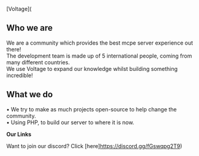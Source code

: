 
[Voltage]( 

## Who we are

We are a community which provides the best mcpe server experience out there! <br/>
The development team is made up of 5 international people, coming from many different countries. <br/>
We use Voltage to expand our knowledge whilst building something incredible!

## What we do

• We try to make as much projects open-source to help change the community. <br/>
• Using PHP, to build our server to where it is now.

**Our Links**

Want to join our discord? Click [here]https://discord.gg/fGswqpg2T9)
